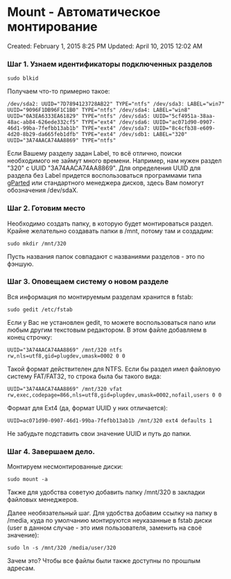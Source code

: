 # Mount - Автоматическое монтирование

Created: February 1, 2015 8:25 PM
Updated: April 10, 2015 12:02 AM

### Шаг 1. Узнаем идентификаторы подключенных разделов

`sudo blkid`

Получаем что-то примерно такое:

`/dev/sda2: UUID="7D7894123728AB22" TYPE="ntfs" /dev/sda3: LABEL="win7" UUID="9096F1DB96F1C1B0" TYPE="ntfs" /dev/sda4: LABEL="win8" UUID="0A3EA6333EA61829" TYPE="ntfs" /dev/sda5: UUID="5cf4951a-38aa-48ac-ab84-626ede332cf5" TYPE="ext4" /dev/sda6: UUID="ac071d90-0907-46d1-99ba-7fefbb13ab1b" TYPE="ext4" /dev/sda7: UUID="8c4cfb38-e609-4d20-8b29-da665feb1dfb" TYPE="ext4" /dev/sdb1: LABEL="320" UUID="3A74AACA74AA8869" TYPE="ntfs"`

Если Вашему разделу задан Label, то всё отлично, поиски необходимого не займут много времени. Например, нам нужен раздел "320" с UUID "3A74AACA74AA8869". Для определения UUID для раздела без Label придется воспользоваться программами типа [gParted](http://gparted.org/) или стандартного менеджера дисков, здесь Вам помогут обозначения /dev/sdaX.

### Шаг 2. Готовим место

Необходимо создать папку, в которую будет монтироваться раздел. Крайне желательно создавать папки в /mnt, потому там и создадим:

`sudo mkdir /mnt/320`

Пусть названия папок совпадают с названиями разделов - это по фэншую.

### Шаг 3. Оповещаем систему о новом разделе

Вся информация по монтируемым разделам хранится в fstab:

`sudo gedit /etc/fstab`

Если у Вас не установлен gedit, то можете воспользоваться nano или любым другим текстовым редактором. В этом файле добавляем в конец строчку:

`UUID="3A74AACA74AA8869" /mnt/320 ntfs rw,nls=utf8,gid=plugdev,umask=0002 0 0`

Такой формат действителен для NTFS. Если бы раздел имел файловую систему FAT/FAT32, то строка была бы такого вида:

`UUID="3A74AACA74AA8869" /mnt/320 vfat rw,exec,codepage=866,nls=utf8,gid=plugdev,umask=0002,nofail,users 0 0`

Формат для Ext4 (да, формат UUID у них отличается):

`UUID=ac071d90-0907-46d1-99ba-7fefbb13ab1b /mnt/320 ext4 defaults 1`

Не забудьте подставить свои значение UUID и путь до папки.

### Шаг 4. Завершаем дело.

Монтируем несмонтированные диски:

`sudo mount -a`

Также для удобства советую добавить папку /mnt/320 в закладки файловых менеджеров.

Далее необязательный шаг. Для удобства добавим ссылку на папку в /media, куда по умолчанию монтируются неуказанные в fstab диски (user в данном случае - это имя пользователя, заменить на своё значение):

`sudo ln -s /mnt/320 /media/user/320`

Зачем это? Чтобы все файлы были также доступны по прошлым адресам.